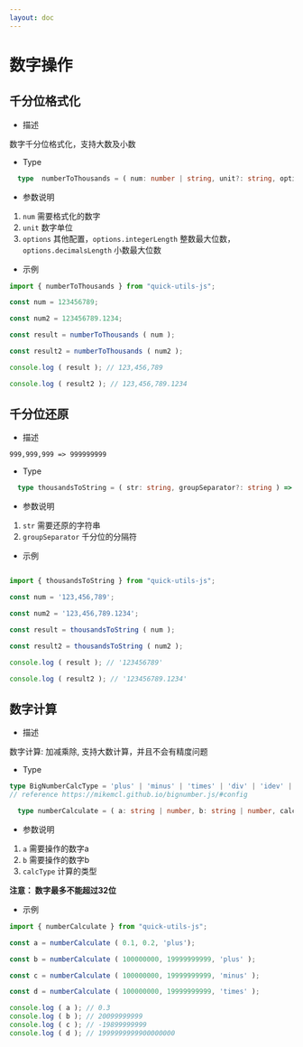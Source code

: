 ```yaml
---
layout: doc
---
```

# 数字操作

## 千分位格式化

- 描述

数字千分位格式化，支持大数及小数

- Type

```ts
  type  numberToThousands = ( num: number | string, unit?: string, options?: { integerLength: number, decimalsLength: number } ) => string | null
```

- 参数说明

1. `num` 需要格式化的数字
2. `unit` 数字单位
3. `options` 其他配置，`options.integerLength` 整数最大位数，`options.decimalsLength` 小数最大位数

- 示例

```js
import { numberToThousands } from "quick-utils-js";

const num = 123456789;

const num2 = 123456789.1234;

const result = numberToThousands ( num );

const result2 = numberToThousands ( num2 );

console.log ( result ); // 123,456,789

console.log ( result2 ); // 123,456,789.1234
```

## 千分位还原

- 描述

``999,999,999 => 999999999``

- Type

```ts
  type thousandsToString = ( str: string, groupSeparator?: string ) => string
```

- 参数说明

1. `str` 需要还原的字符串
2. `groupSeparator` 千分位的分隔符

- 示例

```ts

import { thousandsToString } from "quick-utils-js";

const num = '123,456,789';

const num2 = '123,456,789.1234';

const result = thousandsToString ( num );

const result2 = thousandsToString ( num2 );

console.log ( result ); // '123456789'

console.log ( result2 ); // '123456789.1234'

```

## 数字计算

- 描述

数字计算: 加减乘除, 支持大数计算，并且不会有精度问题

- Type

```ts
type BigNumberCalcType = 'plus' | 'minus' | 'times' | 'div' | 'idev' | 'mod' | 'pow';
// reference https://mikemcl.github.io/bignumber.js/#config

  type numberCalculate = ( a: string | number, b: string | number, calcType: BigNumberCalcType ) => string
```

- 参数说明

1. `a` 需要操作的数字a
2. `b` 需要操作的数字b
3. `calcType`  计算的类型

**注意： 数字最多不能超过32位**

- 示例

```ts
import { numberCalculate } from "quick-utils-js";

const a = numberCalculate ( 0.1, 0.2, 'plus');

const b = numberCalculate ( 100000000, 19999999999, 'plus' );

const c = numberCalculate ( 100000000, 19999999999, 'minus' );

const d = numberCalculate ( 100000000, 19999999999, 'times' );

console.log ( a ); // 0.3
console.log ( b ); // 20099999999
console.log ( c ); // -19899999999
console.log ( d ); // 1999999999900000000

```